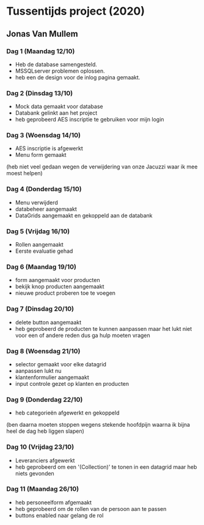 # Tussentijds project (2020)
## Jonas Van Mullem

### Dag 1 (Maandag 12/10)
- Heb de database samengesteld.
- MSSQLserver problemen oplossen.
- heb een de design voor de inlog pagina gemaakt.
### Dag 2 (Dinsdag 13/10)

- Mock data gemaakt voor database
- Databank gelinkt aan het project
- heb geprobeerd AES inscriptie te gebruiken voor mijn login
### Dag 3 (Woensdag 14/10)
- AES inscriptie is afgewerkt
- Menu form gemaakt

(heb niet veel gedaan wegen de verwijdering van onze Jacuzzi waar ik mee moest helpen)

### Dag 4 (Donderdag 15/10)
- Menu verwijderd
- databeheer aangemaakt
- DataGrids aangemaakt en gekoppeld aan de databank

### Dag 5 (Vrijdag 16/10)

- Rollen aangemaakt
- Eerste evaluatie gehad

### Dag 6 (Maandag 19/10)

- form aangemaakt voor producten
- bekijk knop producten aangemaakt
- nieuwe product proberen toe te voegen

### Dag 7 (Dinsdag 20/10)

- delete button aangemaakt
- heb geprobeerd de producten te kunnen aanpassen maar het lukt niet voor een of andere reden dus ga hulp moeten vragen

### Dag 8 (Woensdag 21/10)

- selector gemaakt voor elke datagrid
- aanpassen lukt nu
- klantenformulier aangemaakt
- input controle gezet op klanten en producten

### Dag 9 (Donderdag 22/10)

- heb categorieën afgewerkt en gekoppeld

(ben daarna moeten stoppen wegens stekende hoofdpijn waarna ik bijna heel de dag heb liggen slapen)

### Dag 10 (Vrijdag 23/10)

- Leveranciers afgewerkt
- heb geprobeerd om een '(Collection)' te tonen in een datagrid maar heb niets gevonden 

### Dag 11 (Maandag 26/10)
- heb personeelform afgemaakt
- heb geprobeerd om de rollen van de persoon aan te passen
- buttons enabled naar gelang de rol